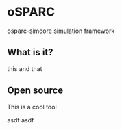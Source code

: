 # oSPARC

osparc-simcore simulation framework

## What is it?

this and that

## Open source
 This is a cool tool

asdf
asdf

